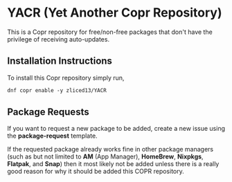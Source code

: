 # YACR (Yet Another Copr Repository)

This is a Copr repository for free/non-free packages that don't have the privilege of receiving auto-updates.

## Installation Instructions

To install this Copr repository simply run,

```txt
dnf copr enable -y zliced13/YACR
```

## Package Requests

If you want to request a new package to be added, create a new issue using the **package-request** template.

If the requested package already works fine in other package managers (such as but not limited to 
**AM** (App Manager), **HomeBrew**, **Nixpkgs**, **Flatpak**, and **Snap**) then it most likely not 
be added unless there is a really good reason for why it should be added this COPR repository.
